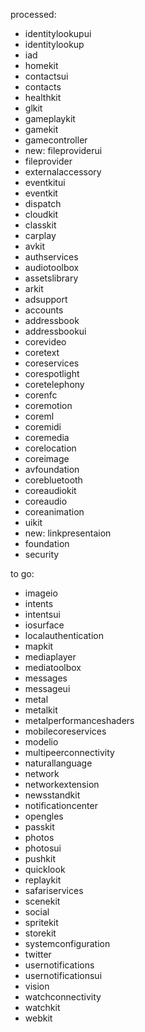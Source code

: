 processed:
- identitylookupui
- identitylookup
- iad
- homekit
- contactsui
- contacts
- healthkit
- glkit
- gameplaykit
- gamekit
- gamecontroller
- new: fileproviderui
- fileprovider
- externalaccessory
- eventkitui
- eventkit
- dispatch
- cloudkit
- classkit
- carplay
- avkit
- authservices
- audiotoolbox
- assetslibrary
- arkit
- adsupport
- accounts
- addressbook
- addressbookui
- corevideo
- coretext
- coreservices
- corespotlight
- coretelephony
- corenfc
- coremotion
- coreml
- coremidi
- coremedia
- corelocation
- coreimage
- avfoundation
- corebluetooth
- coreaudiokit
- coreaudio
- coreanimation
- uikit
- new: linkpresentaion
- foundation
- security

to go:
- imageio
- intents
- intentsui
- iosurface
- localauthentication
- mapkit
- mediaplayer
- mediatoolbox
- messages
- messageui
- metal
- metalkit
- metalperformanceshaders
- mobilecoreservices
- modelio
- multipeerconnectivity
- naturallanguage
- network
- networkextension
- newsstandkit
- notificationcenter
- opengles
- passkit
- photos
- photosui
- pushkit
- quicklook
- replaykit
- safariservices
- scenekit
- social
- spritekit
- storekit
- systemconfiguration
- twitter
- usernotifications
- usernotificationsui
- vision
- watchconnectivity
- watchkit
- webkit
